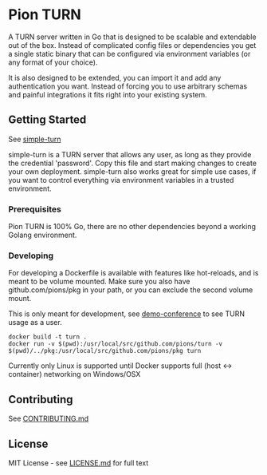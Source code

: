 # Pion TURN

A TURN server written in Go that is designed to be scalable and extendable out of the box.
Instead of complicated config files or dependencies you get a single static binary that can be
configured via environment variables (or any format of your choice).

It is also designed to be extended, you can import it and add any authentication you want.  Instead of forcing you to use arbitrary
schemas and painful integrations it fits right into your existing system.

## Getting Started
See [simple-turn](https://github.com/pions/turn/blob/master/cmd/simple-turn.go)

simple-turn is a TURN server that allows any user, as long as they provide the credential 'password'. Copy this file
and start making changes to create your own deployment. simple-turn also works great for simple use cases, if you want to control
everything via environment variables in a trusted environment.

### Prerequisites
Pion TURN is 100% Go, there are no other dependencies beyond a working Golang environment.

### Developing
For developing a Dockerfile is available with features like hot-reloads, and is meant to be volume mounted.
Make sure you also have github.com/pions/pkg in your path, or you can exclude the second volume mount.

This is only meant for development, see [demo-conference](https://github.com/pions/demo-conference)
to see TURN usage as a user.
```
docker build -t turn .
docker run -v $(pwd):/usr/local/src/github.com/pions/turn -v $(pwd)/../pkg:/usr/local/src/github.com/pions/pkg turn
```

Currently only Linux is supported until Docker supports full (host <-> container) networking on Windows/OSX

## Contributing
See [CONTRIBUTING.md](CONTRIBUTING.md)

## License
MIT License - see [LICENSE.md](LICENSE.md) for full text
